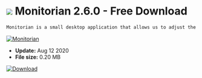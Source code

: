 # ![](https://cdn.softexe.net/static/icon/win.gif) Monitorian 2.6.0 - Free Download

```sh
Monitorian is a small desktop application that allows us to adjust the brightness of the screen on multiple monitors at the same time. This means that you do not have to manually look for the mentioned option in the settings of a given display. After starting the program is available in the system tray.
```
[![Monitorian](https://gallery.dpcdn.pl/imgc/Tools/84859/g_-_420x350_1.5_-_xa41befdf-9c59-487b-9864-aed8ecefde31.jpg)](https://softexe.net/win/system/other/monitorian:apcg.html)




- **Update:** Aug 12 2020
- **File size:** 0.20 MB

[![Download](https://cdn.softexe.net/static/img/download.png)](https://softexe.net/win/system/other/monitorian:apcg.html)

